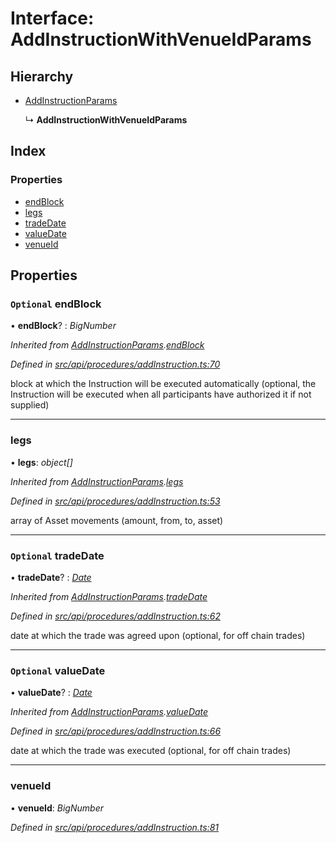# Interface: AddInstructionWithVenueIdParams

## Hierarchy

* [AddInstructionParams](addinstructionparams.md)

  ↳ **AddInstructionWithVenueIdParams**

## Index

### Properties

* [endBlock](addinstructionwithvenueidparams.md#optional-endblock)
* [legs](addinstructionwithvenueidparams.md#legs)
* [tradeDate](addinstructionwithvenueidparams.md#optional-tradedate)
* [valueDate](addinstructionwithvenueidparams.md#optional-valuedate)
* [venueId](addinstructionwithvenueidparams.md#venueid)

## Properties

### `Optional` endBlock

• **endBlock**? : *BigNumber*

*Inherited from [AddInstructionParams](addinstructionparams.md).[endBlock](addinstructionparams.md#optional-endblock)*

*Defined in [src/api/procedures/addInstruction.ts:70](https://github.com/PolymathNetwork/polymesh-sdk/blob/31a16a34/src/api/procedures/addInstruction.ts#L70)*

block at which the Instruction will be executed automatically (optional, the Instruction will be executed when all participants have authorized it if not supplied)

___

###  legs

• **legs**: *object[]*

*Inherited from [AddInstructionParams](addinstructionparams.md).[legs](addinstructionparams.md#legs)*

*Defined in [src/api/procedures/addInstruction.ts:53](https://github.com/PolymathNetwork/polymesh-sdk/blob/31a16a34/src/api/procedures/addInstruction.ts#L53)*

array of Asset movements (amount, from, to, asset)

___

### `Optional` tradeDate

• **tradeDate**? : *[Date](../enums/transactionargumenttype.md#date)*

*Inherited from [AddInstructionParams](addinstructionparams.md).[tradeDate](addinstructionparams.md#optional-tradedate)*

*Defined in [src/api/procedures/addInstruction.ts:62](https://github.com/PolymathNetwork/polymesh-sdk/blob/31a16a34/src/api/procedures/addInstruction.ts#L62)*

date at which the trade was agreed upon (optional, for off chain trades)

___

### `Optional` valueDate

• **valueDate**? : *[Date](../enums/transactionargumenttype.md#date)*

*Inherited from [AddInstructionParams](addinstructionparams.md).[valueDate](addinstructionparams.md#optional-valuedate)*

*Defined in [src/api/procedures/addInstruction.ts:66](https://github.com/PolymathNetwork/polymesh-sdk/blob/31a16a34/src/api/procedures/addInstruction.ts#L66)*

date at which the trade was executed (optional, for off chain trades)

___

###  venueId

• **venueId**: *BigNumber*

*Defined in [src/api/procedures/addInstruction.ts:81](https://github.com/PolymathNetwork/polymesh-sdk/blob/31a16a34/src/api/procedures/addInstruction.ts#L81)*
